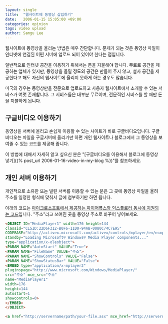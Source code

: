 ```yaml
---
layout: single
title:  "웹사이트에 동영상 삽입하기"
date:   2006-01-15 15:05:00 +09:00
categories: opinion
tags: video upload
author: Samgu Lee
---
```

웹사이트에 동영상을 올리는 방법은 매우 간단합니다. 문제가 되는 것은 동영상 파일이 인터넷에 연결된 어떤 서버에 업로드 되어 있어야 한다는 점입니다.

일반적으로 인터넷 공간을 이용하기 위해서는 돈을 지불해야 합니다. 무료로 공간을 제공하는 업체가 있지만, 동영상을 올릴 정도의 공간은 만들어 주지 않고, 설사 공간을 제공한다고 해도 자신의 웹사이트에 올리지 못하게 하는 경우도 많습니다.

미국의 경우는 동영상만을 전문으로 업로드하고 사용자 웹사이트에서 소개할 수 있는 서비스가 여럿 존재합니다. 그 서비스들은 대부분 무료이며, 전문적인 서비스를 할 때만 돈을 지불하게 됩니다.

## 구글비디오 이용하기

동영상을 서버에 올리고 손쉽게 이용할 수 있는 사이트가 바로 구글비디오입니다. 구글비디오는 파일을 구글서버에 올리기만 하면 개인 웹사이트나 블로그에서 그 동영상을 보여줄 수 있는 코드를 제공해 줍니다.

이 방법에 대해서 자세히 알고 싶으신 분은 "[구글비디오를 이용해서 블로그에 동영상 넣기]({% post_url 2006-01-16-video-in-my-blog %})"를 참조하세요.

## 개인 서버 이용하기

개인적으로 소유한 또는 빌린 서버를 이용할 수 있는 분은 그 곳에 동영상 파일을 올려 주소를 일정한 형식에 맞춰서 글에 첨부하기만 하면 됩니다.

아래의 코드는 [마이크로소프트에서 제공하는 파이어폭스와 익스플로러 동시에 지원되는 코드](http://msdn.microsoft.com/library/default.asp?url=/library/en-us/dnwmt/html/windows_media_player_advanced_scripting_for_cross_browser_functionality__jchc.asp)입니다. "주소"라고 쓰여진 곳을 동영상 주소로 바꾸어 넣어보세요.

```html
<OBJECT ID="MediaPlayer1" width=176 height=144
classid="CLSID:22D6F312-B0F6-11D0-94AB-0080C74C7E95"
CODEBASE="http://activex.microsoft.com/activex/controls/mplayer/en/nsmp2inf.cab#Version=6,4,5,715"
standby="Loading Microsoft® Windows® Media Player components..."
type="application/x-oleobject">
<PARAM NAME="AutoStart" VALUE="True">
<PARAM NAME="FileName" VALUE="주소">
<PARAM NAME="ShowControls" VALUE="False">
<PARAM NAME="ShowStatusBar" VALUE="False">
<EMBED type="application/x-mplayer2"
pluginspage="http://www.microsoft.com/Windows/MediaPlayer/"
src="주소" mce_src="주소"
name="MediaPlayer1"
width=176
height=144
autostart=1
showcontrols=0>
</EMBED>
</OBJECT>
```

```html
<a href="http://servername/path/your-file.asx" mce_href="http://servername/path/your-file.asx">Start the streaming media presentation in the stand-alone Player.</a>
```

